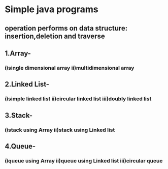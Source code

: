 <h1>Simple java programs </h1>
<h2>operation performs on data structure: insertion,deletion and traverse</h2>
<h2>1.Array-</h2><h3> i)single dimensional array   ii)multidimensional array</h3>
<h2>2.Linked List-</h2><h3> i)simple linked list   ii)circular linked list  iii)doubly linked list</h3>
<h2>3.Stack-</h2><h3>  i)stack using Array   ii)stack using Linked list </h3>
<h2>4.Queue-</h2><h3>  i)queue using Array   ii)queue using Linked list iii)circular queue</h3>

